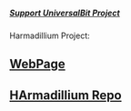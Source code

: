 ##### [Support UniversalBit Project](https://github.com/universalbit-dev/universalbit-dev/tree/main/support)


Harmadillium Project:  

[WebPage](https://universalbit.it:3000/universalbit-blockchain/Armadillium/src/master/HArmadillium.md) 
---

[HArmadillium Repo](https://github.com/universalbit-dev/armadillium)
---
